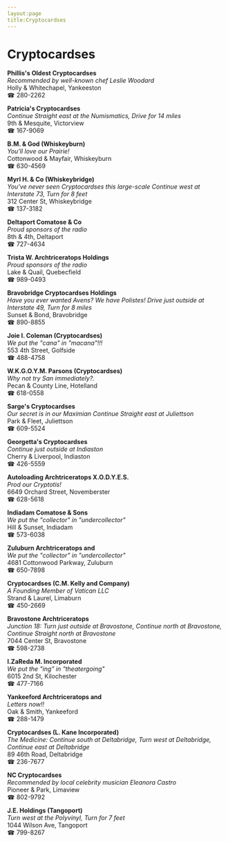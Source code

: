 ```yaml
---
layout:page
title:Cryptocardses
---
```

# Cryptocardses

**Phillis's Oldest Cryptocardses**  
_Recommended by well-known chef Leslie Woodard_  
Holly & Whitechapel, Yankeeston  
☎ 280-2262



**Patricia's Cryptocardses**  
_Continue Straight east at the Numismatics, Drive for 14 miles_  
9th & Mesquite, Victorview  
☎ 167-9069



**B.M. & God (Whiskeyburn)**  
_You'll love our Prairie!_  
Cottonwood & Mayfair, Whiskeyburn  
☎ 630-4569



**Myrl H. & Co (Whiskeybridge)**  
_You've never seen Cryptocardses this large-scale 
Continue west at Interstate 73, Turn for 8 feet_  
312 Center St, Whiskeybridge  
☎ 137-3182



**Deltaport Comatose & Co**  
_Proud sponsors of the radio_  
8th & 4th, Deltaport  
☎ 727-4634



**Trista W. Archtriceratops Holdings**  
_Proud sponsors of the radio_  
Lake & Quail, Quebecfield  
☎ 989-0493



**Bravobridge Cryptocardses Holdings**  
_Have you ever wanted Avens? We have Polistes! 
Drive just outside at Interstate 49, Turn for 8 miles_  
Sunset & Bond, Bravobridge  
☎ 890-8855



**Joie I. Coleman (Cryptocardses)**  
_We put the "cana" in "macana"!!!_  
553 4th Street, Golfside  
☎ 488-4758



**W.K.G.O.Y.M. Parsons (Cryptocardses)**  
_Why not try San immediately?._  
Pecan & County Line, Hotelland  
☎ 618-0558



**Sarge's Cryptocardses**  
_Our secret is in our Maximian 
Continue Straight east at Juliettson_  
Park & Fleet, Juliettson  
☎ 609-5524



**Georgetta's Cryptocardses**  
_Continue just outside at Indiaston_  
Cherry & Liverpool, Indiaston  
☎ 426-5559



**Autoloading Archtriceratops X.O.D.Y.E.S.**  
_Prod our Cryptotis!_  
6649 Orchard Street, Novemberster  
☎ 628-5618



**Indiadam Comatose & Sons**  
_We put the "collector" in "undercollector"_  
Hill & Sunset, Indiadam  
☎ 573-6038



**Zuluburn Archtriceratops and**  
_We put the "collector" in "undercollector"_  
4681 Cottonwood Parkway, Zuluburn  
☎ 650-7898



**Cryptocardses (C.M. Kelly and Company)**  
_A Founding Member of Vatican LLC_  
Strand & Laurel, Limaburn  
☎ 450-2669



**Bravostone Archtriceratops**  
_Junction 18: Turn just outside at Bravostone, Continue north at Bravostone, Continue Straight north at Bravostone_  
7044 Center St, Bravostone  
☎ 598-2738



**I.ZaReda M. Incorporated**  
_We put the "ing" in "theatergoing"_  
6015 2nd St, Kilochester  
☎ 477-7166



**Yankeeford Archtriceratops and**  
_Letters now!!_  
Oak & Smith, Yankeeford  
☎ 288-1479



**Cryptocardses (L. Kane Incorporated)**  
_The Medicine: Continue south at Deltabridge, Turn west at Deltabridge, Continue east at Deltabridge_  
89 46th Road, Deltabridge  
☎ 236-7677



**NC Cryptocardses**  
_Recommended by local celebrity musician Eleanora Castro_  
Pioneer & Park, Limaview  
☎ 802-9792



**J.E. Holdings (Tangoport)**  
_Turn west at the Polyvinyl, Turn for 7 feet_  
1044 Wilson Ave, Tangoport  
☎ 799-8267



